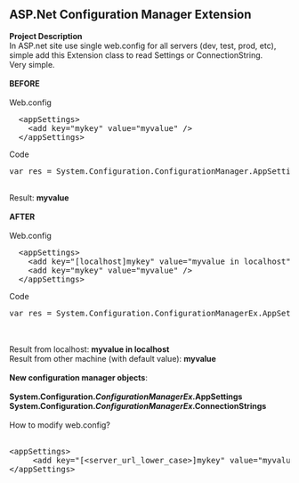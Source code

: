 <h2>
ASP.Net Configuration Manager Extension 
</h2>

<p><strong>Project Description</strong><br />In ASP.net site use single web.config for all servers (dev, test, prod, etc), simple add this Extension class to read Settings or ConnectionString.<br />Very simple.<br /><br /><strong>BEFORE</strong><br /><br />Web.config</p>
<pre>  &lt;appSettings&gt;
    &lt;add key="mykey" value="myvalue" /&gt;
  &lt;/appSettings&gt;
</pre>
<p>Code</p>
<pre>var res = System.Configuration.ConfigurationManager.AppSettings["mykey"];
</pre>
<p><br />Result: <strong>myvalue</strong><br /><br /><strong>AFTER</strong><br /><br />Web.config</p>
<pre>  &lt;appSettings&gt;
    &lt;add key="[localhost]mykey" value="myvalue in localhost" /&gt;
    &lt;add key="mykey" value="myvalue" /&gt;
  &lt;/appSettings&gt;
</pre>
<p>Code</p>
<pre>var res = System.Configuration.ConfigurationManagerEx.AppSettings["mykey"];
</pre>
<p><br /><br />Result from localhost: <strong>myvalue in localhost</strong><br />Result from other machine (with default value): <strong>myvalue</strong><br /><br /><strong>New configuration manager objects</strong>:<br /><br /><strong>System.Configuration.<em>ConfigurationManagerEx</em>.AppSettings</strong><br /><strong>System.Configuration.<em>ConfigurationManagerEx</em>.ConnectionStrings</strong><br /><br />How to modify web.config?<br /><br /></p>
<pre>&lt;appSettings&gt;
     &lt;add key="[&lt;server_url_lower_case&gt;]mykey" value="myvalue in localhost" /&gt;
&lt;/appSettings&gt;
</pre>
